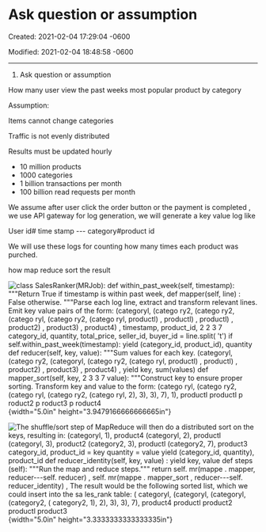 # Ask question or assumption

Created: 2021-02-04 17:29:04 -0600

Modified: 2021-02-04 18:48:58 -0600

---

1.  Ask question or assumption

How many user view the past weeks most popular product by category



Assumption:



Items cannot change categories



Traffic is not evenly distributed

Results must be updated hourly



- 10 million products
- 1000 categories
- 1 billion transactions per month
- 100 billion read requests per month







We assume after user click the order button or the payment is completed , we use API gateway for log generation, we will generate a key value log like



User id# time stamp --- category#product id



We will use these logs for counting how many times each product was purched.





how map reduce sort the result



![class SalesRanker(MRJob): def within_past_week(self, timestamp): """Return True if timestamp is within past week, def mapper(self, line) : False otherwise. """Parse each log line, extract and transform relevant lines. Emit key value pairs of the form: (categoryl, (catego ry2, (catego ry2, (catego ryl, (catego ry2, (catego ryl, productl) , productl) , productl) , product2) , product3) , product4) , timestamp, product_id, 2 2 3 7 category_id, quantity, total_price, seller_id, buyer_id = line.split( 't') if self.within_past_week(timestamp): yield (category_id, product_id), quantity def reducer(self, key, value): """Sum values for each key. (categoryl, (catego ry2, (categoryl, (catego ry2, (catego ryl, productl) , productl) , product2) , product3) , product4) , yield key, sum(values) def mapper_sort(self, key, 2 3 3 7 value): """Construct key to ensure proper sorting. Transform key and value to the form: (catego ryl, (catego ry2, (catego ryl, (catego ry2, (catego ryl, 2), 3), 3), 7), 1), productl productl p roduct2 p roduct3 p roduct4 ](../../media/Steam^JCollection-Amazon-sales_rank-Ask-question-or-assumption-image1.png){width="5.0in" height="3.9479166666666665in"}



![The shuffle/sort step of MapReduce will then do a distributed sort on the keys, resulting in: (categoryl, 1), product4 (categoryl, 2), productl (categoryl, 3), product2 (category2, 3), productl (category2, 7), product3 category_id, product_id = key quantity = value yield (category_id, quantity), product_id def reducer_identity(self, key, value) : yield key, value def steps (self): """Run the map and reduce steps.""" return self. mr(mappe . mapper, reducer---self. reducer) , self. mr(mappe . mapper_sort , reducer---self. reducer_identity) , The result would be the following sorted list, which we could insert into the sa les_rank table: ( categoryl, (categoryl, (categoryl, (category2, ( category2, 1), 2), 3), 3), 7), product4 productl product2 productl product3 ](../../media/Steam^JCollection-Amazon-sales_rank-Ask-question-or-assumption-image2.png){width="5.0in" height="3.3333333333333335in"}






